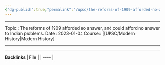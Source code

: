 ```yaml
---
{"dg-publish":true,"permalink":"/upsc/the-reforms-of-1909-afforded-no-answer-and-could-afford-no-answer-to-indian-problems/"}
---
```


----
Topic:: The reforms of 1909 afforded no answer, and could afford no answer to Indian problems.
Date:: 2023-01-04
Course:: [[UPSC/Modern History\|Modern History]] 

----



---
**Backlinks**
| File |
| ---- |



